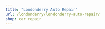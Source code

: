 ```yaml
---
title: "Londonderry Auto Repair"
url: /londonderry/londonderry-auto-repair/
shop: car repair
---
```


